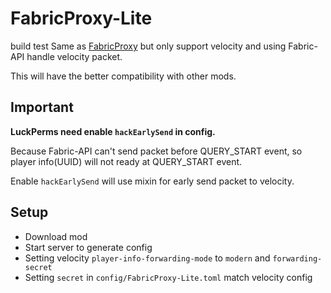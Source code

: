 # FabricProxy-Lite
build test
Same as [FabricProxy](https://github.com/OKTW-Network/FabricProxy) but only support velocity and using Fabric-API handle
velocity packet.

This will have the better compatibility with other mods.

## Important

**LuckPerms need enable `hackEarlySend` in config.**

Because Fabric-API can't send packet before QUERY_START event, so player info(UUID) will not ready at QUERY_START event.

Enable `hackEarlySend` will use mixin for early send packet to velocity.

## Setup

* Download mod
* Start server to generate config
* Setting velocity `player-info-forwarding-mode` to `modern` and `forwarding-secret`
* Setting `secret` in `config/FabricProxy-Lite.toml` match velocity config
